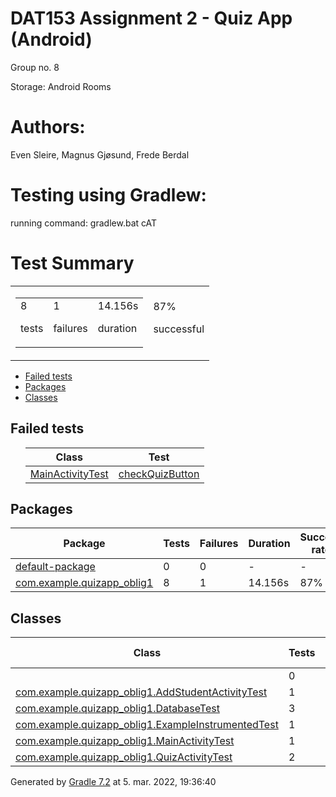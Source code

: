 # DAT153 Assignment 2 - Quiz App (Android)

Group no. 8

Storage: Android Rooms 

<h1>Authors:</h1>

Even Sleire, Magnus Gjøsund, Frede Berdal



<h1>Testing using Gradlew:</h1> 

running command: gradlew.bat cAT 

<!DOCTYPE HTML PUBLIC "-//W3C//DTD HTML 4.01//EN" "http://www.w3.org/TR/html4/strict.dtd">
<html>
<head>
<meta http-equiv="Content-Type" content="text/html; charset=utf-8"/>
</head>
<body>
<div id="content">
<h1>Test Summary</h1>
<div id="summary">
<table>
<tr>
<td>
<div class="summaryGroup">
<table>
<tr>
<td>
<div class="infoBox" id="tests">
<div class="counter">8</div>
<p>tests</p>
</div>
</td>
<td>
<div class="infoBox" id="failures">
<div class="counter">1</div>
<p>failures</p>
</div>
</td>
<td>
<div class="infoBox" id="duration">
<div class="counter">14.156s</div>
<p>duration</p>
</div>
</td>
</tr>
</table>
</div>
</td>
<td>
<div class="infoBox failures" id="successRate">
<div class="percent">87%</div>
<p>successful</p>
</div>
</td>
</tr>
</table>
</div>
<div id="tabs">
<ul class="tabLinks">
<li>
<a href="#tab0">Failed tests</a>
</li>
<li>
<a href="#tab1">Packages</a>
</li>
<li>
<a href="#tab2">Classes</a>
</li>
</ul>
<div id="tab0" class="tab">
<h2>Failed tests</h2>
<ul class="linkList">
<table>
<thead>
<tr>
<th>Class</th>
<th>Test</th>
</tr>
</thead>
<tr>
<td class="failures">
<a href="com.example.quizapp_oblig1.MainActivityTest.html">MainActivityTest</a>
</td>
<td class="failures">
<a href="com.example.quizapp_oblig1.MainActivityTest.html#checkQuizButton">checkQuizButton</a>
</td>
</tr>
</table>
</ul>
</div>
<div id="tab1" class="tab">
<h2>Packages</h2>
<table>
<thead>
<tr>
<th>Package</th>
<th>Tests</th>
<th>Failures</th>
<th>Duration</th>
<th>Success rate</th>
</tr>
</thead>
<tbody>
<tr>
<td class="success">
<a href="default-package.html">default-package</a>
</td>
<td>0</td>
<td>0</td>
<td>-</td>
<td class="success">-</td>
</tr>
<tr>
<td class="failures">
<a href="com.example.quizapp_oblig1.html">com.example.quizapp_oblig1</a>
</td>
<td>8</td>
<td>1</td>
<td>14.156s</td>
<td class="failures">87%</td>
</tr>
</tbody>
</table>
</div>
<div id="tab2" class="tab">
<h2>Classes</h2>
<table>
<thead>
<tr>
<th>Class</th>
<th>Tests</th>
<th>Failures</th>
<th>Duration</th>
<th>Success rate</th>
</tr>
</thead>
<tbody>
<tr>
<td class="success"/>
<a href=".html"></a>
<td>0</td>
<td>0</td>
<td>-</td>
<td class="success">-</td>
</tr>
<tr>
<td class="success"/>
<a href="com.example.quizapp_oblig1.AddStudentActivityTest.html">com.example.quizapp_oblig1.AddStudentActivityTest</a>
<td>1</td>
<td>0</td>
<td>5.274s</td>
<td class="success">100%</td>
</tr>
<tr>
<td class="success"/>
<a href="com.example.quizapp_oblig1.DatabaseTest.html">com.example.quizapp_oblig1.DatabaseTest</a>
<td>3</td>
<td>0</td>
<td>0.460s</td>
<td class="success">100%</td>
</tr>
<tr>
<td class="success"/>
<a href="com.example.quizapp_oblig1.ExampleInstrumentedTest.html">com.example.quizapp_oblig1.ExampleInstrumentedTest</a>
<td>1</td>
<td>0</td>
<td>0.007s</td>
<td class="success">100%</td>
</tr>
<tr>
<td class="failures"/>
<a href="com.example.quizapp_oblig1.MainActivityTest.html">com.example.quizapp_oblig1.MainActivityTest</a>
<td>1</td>
<td>1</td>
<td>2.256s</td>
<td class="failures">0%</td>
</tr>
<tr>
<td class="success"/>
<a href="com.example.quizapp_oblig1.QuizActivityTest.html">com.example.quizapp_oblig1.QuizActivityTest</a>
<td>2</td>
<td>0</td>
<td>6.159s</td>
<td class="success">100%</td>
</tr>
</tbody>
</table>
</div>
</div>
<div id="footer">
<p>Generated by 
<a href="http://www.gradle.org">Gradle 7.2</a> at 5. mar. 2022, 19:36:40</p>
</div>
</div>
</body>


